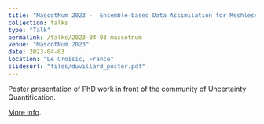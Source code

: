 ```yaml
---
title: "MascotNum 2023 -  Ensemble-based Data Assimilation for Meshless Simulations"
collection: talks
type: "Talk"
permalink: /talks/2023-04-03-mascotnum
venue: "MascotNum 2023"
date: 2023-04-03
location: "Le Croisic, France"
slidesurl: "files/duvillard_poster.pdf"
---
```


Poster presentation of PhD work in front of the community of Uncertainty Quantification.

[More info](https://mascotnum2023.sciencesconf.org/data/mascotnum2023_poster_abstracts_I.pdf).